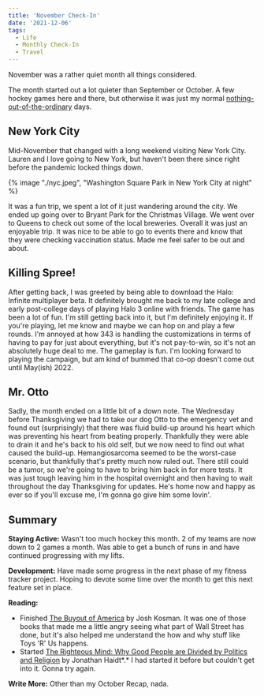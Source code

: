 ```yaml
---
title: 'November Check-In'
date: '2021-12-06'
tags:
  - Life
  - Monthly Check-In
  - Travel
---
```


November was a rather quiet month all things considered.
<!-- excerpt -->

The month started out a lot quieter than September or October. A few hockey games here and there, but otherwise it was just my normal [nothing-out-of-the-ordinary](/posts/2021/01/14/my-typical-weekday) days.

## New York City

Mid-November that changed with a long weekend visiting New York City. Lauren and I love going to New York, but haven't been there since right before the pandemic locked things down.

{% image "./nyc.jpeg", "Washington Square Park in New York City at night" %}

It was a fun trip, we spent a lot of it just wandering around the city. We ended up going over to Bryant Park for the Christmas Village. We went over to Queens to check out some of the local breweries. Overall it was just an enjoyable trip. It was nice to be able to go to events there and know that they were checking vaccination status. Made me feel safer to be out and about.

## Killing Spree!

After getting back, I was greeted by being able to download the Halo: Infinite multiplayer beta. It definitely brought me back to my late college and early post-college days of playing Halo 3 online with friends. The game has been a lot of fun. I'm still getting back into it, but I'm definitely enjoying it. If you're playing, let me know and maybe we can hop on and play a few rounds. I'm annoyed at how 343 is handling the customizations in terms of having to pay for just about everything, but it's not pay-to-win, so it's not an absolutely huge deal to me. The gameplay is fun. I'm looking forward to playing the campaign, but am kind of bummed that co-op doesn't come out until May(ish) 2022.

## Mr. Otto

Sadly, the month ended on a little bit of a down note. The Wednesday before Thanksgiving we had to take our dog Otto to the emergency vet and found out (surprisingly) that there was fluid build-up around his heart which was preventing his heart from beating properly. Thankfully they were able to drain it and he's back to his old self, but we now need to find out what caused the build-up. Hemangiosarcoma seemed to be the worst-case scenario, but thankfully that's pretty much now ruled out. There still could be a tumor, so we're going to have to bring him back in for more tests. It was just tough leaving him in the hospital overnight and then having to wait throughout the day Thanksgiving for updates. He's home now and happy as ever so if you'll excuse me, I'm gonna go give him some lovin'.

## Summary

**Staying Active:** Wasn't too much hockey this month. 2 of my teams are now down to 2 games a month. Was able to get a bunch of runs in and have continued progressing with my lifts.

**Development:** Have made some progress in the next phase of my fitness tracker project. Hoping to devote some time over the month to get this next feature set in place.

**Reading:**

-   Finished <a href="https://bookshop.org/books/the-buyout-of-america-how-private-equity-is-destroying-jobs-and-killing-the-american-economy/9781591843696" target="_blank" rel="noreferrer nofollow">The Buyout of America</a> by Josh Kosman. It was one of those books that made me a little angry seeing what part of Wall Street has done, but it's also helped me understand the how and why stuff like Toys 'R' Us happens.
-   Started <a href="https://bookshop.org/books/the-righteous-mind-why-good-people-are-divided-by-politics-and-religion-9798200560639/9780307455772" target="_blank" rel="noreferrer nofollow">The Righteous Mind: Why Good People are Divided by Politics and Religion</a> by Jonathan Haidt*.* I had started it before but couldn't get into it. Gonna try again.

**Write More:** Other than my October Recap, nada.

